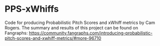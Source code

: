 # PPS-xWhiffs
Code for producing Probabilistic Pitch Scores and xWhiff metrics by Cam Rogers. The summary and results of this project can be found on Fangraphs: https://community.fangraphs.com/introducing-probabilistic-pitch-scores-and-xwhiff-metrics/#more-96710
